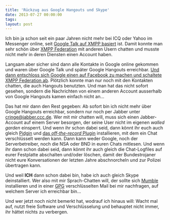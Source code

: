 ```yaml
---
title: 'Rückzug aus Google Hangouts und Skype'
date: 2013-07-27 00:00:00 
tags: 
layout: post
---
```

Ich bin ja schon seit ein paar Jahren nicht mehr bei ICQ oder Yahoo im Messenger online, seit [Google Talk auf XMPP basiert][3] ist. Damit konnte man sehr schön über [XMPP Federation][2] mit anderen Usern chatten und musste nicht mehr in deren Diensten einen Account haben.

Langsam aber sicher sind dann alle Kontakte in Google online gekommen und waren über Google Talk und später Google Hangouts erreichbar. [Und dann entschloss sich Google einen auf Facebook zu machen und schaltete XMPP Federation ab][4]. Plötzlich konnte man nur noch mit den Kontakten chatten, die auch Hangouts benutzten. Und man hat das nicht sofort gesehen, sondern die Nachrichten von einem anderen Account ausserhalb von Google Hangouts kamen einfach nicht an...

Das hat mir dann den Rest gegeben: Ab sofort bin ich nicht mehr über Google Hangouts erreichbar, sondern nur noch per Jabber unter <a href="xmpp://cringe@jabber.ccc.de">cringe@jabber.ccc.de</a>. Wer mit mir chatten will, muss sich einen Jabber-Account auf einem Server besorgen, der seine User nicht im eigenen *walled garden* einsperrt. Und wenn ihr schon dabei seid, dann könnt ihr euch auch gleich [Pidgin][5] und [das *off-the-record* Plugin][6] installieren, mit dem ein Chat verschlüsselt werden kann. Dann kann weder Google, noch der Serverbetreiber, noch die NSA oder BND in euren Chats mitlesen. Und wenn ihr dann schon dabei seid, dann könnt ihr auch gleich die Chat-Logfiles auf eurer Festplatte abschalten und/oder löschen, damit der Bundestrojaner nicht eure Konversationen der letzten Jahre abschnorcheln und 
zur Polizei übertragen kann.

Und weil **ICH** dann schon dabei bin, habe ich auch gleich Skype deinstalliert. Wer also mit mir Sprach-Chatten will, der sollte sich [Mumble][0] installieren und in einer [GPG][1] verschlüsselten Mail bei mir nachfragen, auf welchem Server ich erreichbar bin...

Und wer jetzt noch nicht bemerkt hat, wodrauf ich hinaus will: Wacht mal auf, nutzt freie Software und Verschlüsselung und behauptet nicht immer, ihr hättet nichts zu verbergen.

[0]: http://mumble.sourceforge.net/Main_Page
[1]: http://www.gnupg.org/
[2]: http://de.wikipedia.org/wiki/Extensible_Messaging_and_Presence_Protocol
[3]: https://developers.google.com/talk/open_communications#service
[4]: https://www.eff.org/deeplinks/2013/05/google-abandons-open-standards-instant-messaging
[5]: http://pidgin.im/
[6]: http://www.cypherpunks.ca/otr/


